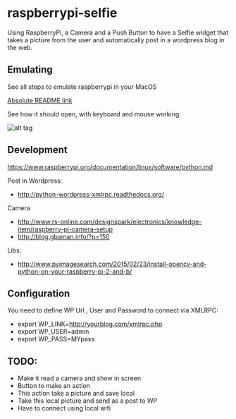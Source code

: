 # raspberrypi-selfie

Using RaspberryPi, a Camera and a Push Button to have a Selfie widget that takes a picture from the user and automatically post in a wordpress blog in the web. 


## Emulating

See all steps to emulate raspberrypi in your MacOS

[Absolute README link](https://github.com/mariohmol/raspberrypi-selfie/blob/master/Emulating.md)



See how it should open, with keyboard and mouse working:

![alt tag](https://raw.github.com/mariohmol/raspberrypi-selfie/master/docs/emulator.png)


## Development

https://www.raspberrypi.org/documentation/linux/software/python.md

Post in Wordpress:

* http://python-wordpress-xmlrpc.readthedocs.org/

Camera

* http://www.rs-online.com/designspark/electronics/knowledge-item/raspberry-pi-camera-setup
* http://blog.gbaman.info/?p=150

Libs:

* http://www.pyimagesearch.com/2015/02/23/install-opencv-and-python-on-your-raspberry-pi-2-and-b/ 


## Configuration

You need to define WP Url , User and Password to connect via XMLRPC:

* export WP_LINK=http://yourblog.com/xmlrpc.php
* export WP_USER=admin
* export WP_PASS=MYpass

## TODO: 

* Make it read a camera and show in screen
* Button to make an action
* This action take a picture and save local
* Take this local picture and send as a post to WP
* Have to connect using local wifi

